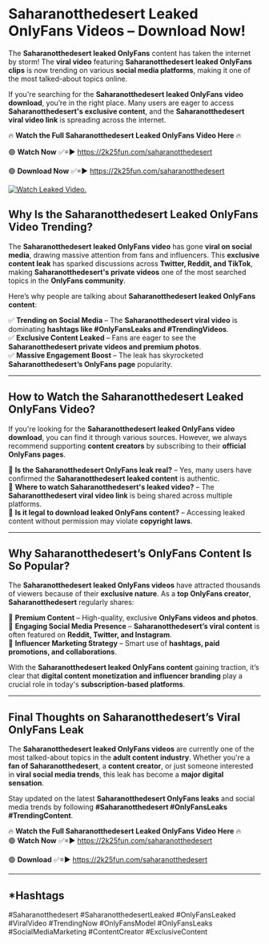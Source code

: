 # Saharanotthedesert Leaked OnlyFans Videos – Download Now!

The **Saharanotthedesert leaked OnlyFans** content has taken the internet by storm! The **viral video** featuring **Saharanotthedesert leaked OnlyFans clips** is now trending on various **social media platforms**, making it one of the most talked-about topics online.  

If you're searching for the **Saharanotthedesert leaked OnlyFans video download**, you’re in the right place. Many users are eager to access **Saharanotthedesert's exclusive content**, and the **Saharanotthedesert viral video link** is spreading across the internet.  

🔥 **Watch the Full Saharanotthedesert Leaked OnlyFans Video Here** 🔥  

🟢 **Watch Now** ✅=► https://2k25fun.com/saharanotthedesert

🟢 **Download Now** ✅=► https://2k25fun.com/saharanotthedesert

[![Watch Leaked Video.](https://miro.medium.com/v2/resize:fit:828/format:webp/1*cilzJN44JGOrTw9NJCrNHA.gif "Watch Leaked Video")](https://2k25fun.com/saharanotthedesert)

## **Why Is the Saharanotthedesert Leaked OnlyFans Video Trending?**  

The **Saharanotthedesert leaked OnlyFans video** has gone **viral on social media**, drawing massive attention from fans and influencers. This **exclusive content leak** has sparked discussions across **Twitter, Reddit, and TikTok**, making **Saharanotthedesert's private videos** one of the most searched topics in the **OnlyFans community**.  

Here’s why people are talking about **Saharanotthedesert leaked OnlyFans content**:  

✅ **Trending on Social Media** – The **Saharanotthedesert viral video** is dominating **hashtags like #OnlyFansLeaks and #TrendingVideos**.  
✅ **Exclusive Content Leaked** – Fans are eager to see the **Saharanotthedesert private videos and premium photos**.  
✅ **Massive Engagement Boost** – The leak has skyrocketed **Saharanotthedesert’s OnlyFans page** popularity.  

---

## **How to Watch the Saharanotthedesert Leaked OnlyFans Video?**  

If you're looking for the **Saharanotthedesert leaked OnlyFans video download**, you can find it through various sources. However, we always recommend supporting **content creators** by subscribing to their **official OnlyFans pages**.  

🔹 **Is the Saharanotthedesert OnlyFans leak real?** – Yes, many users have confirmed the **Saharanotthedesert leaked content** is authentic.  
🔹 **Where to watch Saharanotthedesert's leaked video?** – The **Saharanotthedesert viral video link** is being shared across multiple platforms.  
🔹 **Is it legal to download leaked OnlyFans content?** – Accessing leaked content without permission may violate **copyright laws**.  

---

## **Why Saharanotthedesert’s OnlyFans Content Is So Popular?**  

The **Saharanotthedesert leaked OnlyFans videos** have attracted thousands of viewers because of their **exclusive nature**. As a **top OnlyFans creator**, **Saharanotthedesert** regularly shares:  

📌 **Premium Content** – High-quality, exclusive **OnlyFans videos and photos**.  
📌 **Engaging Social Media Presence** – **Saharanotthedesert’s viral content** is often featured on **Reddit, Twitter, and Instagram**.  
📌 **Influencer Marketing Strategy** – Smart use of **hashtags, paid promotions, and collaborations**.  

With the **Saharanotthedesert leaked OnlyFans content** gaining traction, it’s clear that **digital content monetization and influencer branding** play a crucial role in today's **subscription-based platforms**.  

---

## **Final Thoughts on Saharanotthedesert’s Viral OnlyFans Leak**  

The **Saharanotthedesert leaked OnlyFans videos** are currently one of the most talked-about topics in the **adult content industry**. Whether you're a **fan of Saharanotthedesert**, a **content creator**, or just someone interested in **viral social media trends**, this leak has become a **major digital sensation**.  

Stay updated on the latest **Saharanotthedesert OnlyFans leaks** and social media trends by following **#Saharanotthedesert #OnlyFansLeaks #TrendingContent**.  

🔥 **Watch the Full Saharanotthedesert Leaked OnlyFans Video Here** 🔥  
🟢 **Watch Now** ✅=► https://2k25fun.com/saharanotthedesert

🟢 **Download** ✅=► https://2k25fun.com/saharanotthedesert

---

## *Hashtags
#Saharanotthedesert #SaharanotthedesertLeaked #OnlyFansLeaked #ViralVideo #TrendingNow #OnlyFansModel #OnlyFansLeaks #SocialMediaMarketing #ContentCreator #ExclusiveContent  
